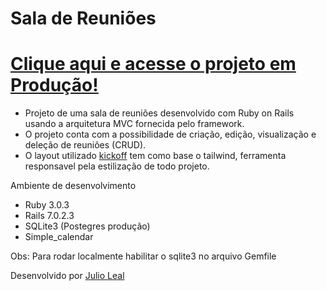 # Sala de Reuniões

# [Clique aqui e acesse o projeto em Produção!](https://salareuniao.herokuapp.com/)

* Projeto de uma sala de reuniões desenvolvido com Ruby on Rails usando a arquitetura MVC fornecida pelo framework.
* O projeto conta com a possibilidade de criação, edição, visualização e deleção de reuniões (CRUD).
* O layout utilizado [kickoff](https://github.com/justalever/kickoff_tailwind) tem como base o tailwind, ferramenta responsavel pela estilização de todo projeto.

Ambiente de desenvolvimento

* Ruby 3.0.3
* Rails 7.0.2.3
* SQLite3 (Postegres produção)
* Simple_calendar

Obs: Para rodar localmente habilitar o sqlite3 no arquivo Gemfile

Desenvolvido por [Julio Leal](https://github.com/juliocfleal)
